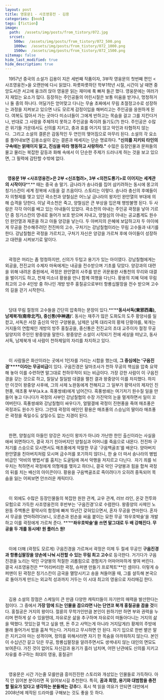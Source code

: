 ```yaml
---
layout: post
title: 영웅문1 - 사조영웅전 - 김용
categories: [book]
tags: [fiction]
image:
  path:  /assets/img/posts/from_tistory/072.jpg
  srcset:
    500w:  /assets/img/posts/from_tistory/072_500.png
    1000w:  /assets/img/posts/from_tistory/072_1000.png
    1500w:  /assets/img/posts/from_tistory/072_1500.png
sitemap: false
hide_last_modified: true
hide_description: true
---
```


  



   1957년 중국의 소설가 김용이 지은 세번째 작품이자, 3부작 영웅문의 첫번째 편인 <사조영웅전\>을 오랜만에 다시 읽었다. 파릇파릇하던 학부1학년 시절,
시간이 날 때면 중앙도서관 서고에 웅크려 앉아 영웅문 읽는 재미에 푹 빠져 들곤 했다. 영웅문에는 여러가지 재밌는 요소가 많다. 등장하는 주인공들의 어린시절은 보통 미움을 받거나,
멍청하거나 둘 중의 하나다. 어딜가든 얻어맞고 다니는 무술 초짜에서 무림 초절정고수로 성장하는 과정을 지켜보고 있으면 나도 모르게 감정이입을 해버리고는 주인공을
응원하게 된다. 여복도 많아서 가는 곳마다 미소녀들이 그에게 반하고는 목숨을 걸고 그를 지킨다거나,
반대로 그 사랑을 주체하지 못하고 주인공을 죽이려 들기도(?) 한다.
주인공은 수많은 위기들 가운데서도 신의를 지키고, 충과 효를 어기지 않고
악인과 타협하지 않는다.  그리고 소설의 결론은 감동적인 두 연인의 맺어짐으로 마무리 된다.
소설의 각 요소를 풀어내보면 김용소설이 갖는 결론과 메세지는 단순 명료하다. **"****신의를 지키되 타인의 구속에는 얽매이지
말고, 진심을 따라 행동하고 사랑하라****."** 수많은 등장인물과
문파들의 물고 물리는 복잡한 갈등과 화해 속에서 이 단순한 주제가 드러나게 하는 것을 보고 있으면, 그 필력에
감탄할 수밖에 없다.

 

  **영웅문 1부 <사조영웅전\>은 2부 <신조협려\>, 3부
<의천도룡기\>로 이어지는 세계관의 시작이다****.** 때는 중국 송 말기. 금나라가 송나라를 집어 삼키려하는 동시에 몽고의 칭기스칸이 세계 정복에
시동을 걸 즈음이다. 스토리는 이렇다. 송나라 충신의 후예들이자 의형제를
맺고 있던 곽소천과 양철심은 어느날 금나라의 왕자인 완안열의 부대에 의해 습격을 당한다. 이날 곽소천은 죽고,
양철심은 큰 부상을 입은채 행방불명 된다. 두 사람은 각각 아이를 배고 있는 아내들이
있었다. 곽소천의 아내는 주인공 곽정을 낳아 기르던 중 칭기스칸의 영내로 들어가 보호 받으며 지내고,
양철심의 아내는 공교롭게도 원수인 완안열과 재혼을 하고 아들 양강을 낳는다. 두
아버지의 은혜에 보답하고자 두 아이에게 무공을 전수해주려던 전진파의 고수, 구처기는 강남칠협이라는 무림 고수들과
내기를 한다. 강남칠협은 곽정을 가르치고, 구처기 자신은 양강을 가르쳐
후에 아이들이 성장하고 대련을 시켜보기로 말이다. 

 

   곽정은 머리는 좀 멍청하지만, 신의가 두텁고 용기가 있는 아이였다. 강남칠협에게는 외공을, 전진교의 수제자 마옥에게는 내공을 전수받으며 기초를 닦았다. 양강과의 대련을 위해 내려온 중원에서,
곽정은 완안열의 사주를 받은 귀문용완 사통천의 무리와 대결을 벌이기도 하고, 천재
미소녀 황용을 만나 함께 여행을 다닌다. 황용의 지혜 덕에 무림 최고의 고수 4인방 중 하나인 개방 방주 홍칠공으로부터 항룡십팔장을 전수 받으며 고수의 길을 걷기 시작한다.

 

   당대 무림 절정의 고수들을 간단히 압축하는 문장이 있다.**‘****동사서독(****東邪西毒), 남제북개(南帝北丐), 중신통(中神通)****’.** 동사는 재주가 많은 도화도의 도주 황양사를 일컫고, 서독은 서장 출신의 악인 구양봉을,
남제은 남쪽 대리국의 황제 단황야를, 북개는 거지들의 연합체인 개방의 방주 홍칠공을,
중신통은 전진교의 초대 교주이자 절정 무공 일양지의 주인인 왕중양을 말한다. 왕중양은
소설이 시작되기 전에 세상을 떠났고, 동사서독, 남제북개 네 사람이
천하제일의 자리를 차지하고 있다. 

 

   이 사람들은 화산이라는 곳에서 1인자를 가리는 시합을 했는데, **그 중심에는 ‘구음진경’****이라는 무공비급**이 있다. 구음진경은 달마조사가 천하 무공의 핵심을 압축 요약해 놓아 이를 수련하면
말그대로 천하무적이 되는 비급이다. 가장 강한 사람이 이 구음진경을 갖는 것으로 하고, 칠일낮 칠일밤 대결을 펼친 결과 왕중양이 이를 차지했다. 하지만 이것이 왕중양 사후에,
그의 사제 노완동에게 전해지고 그 일부가 황약사의 제자인 진현풍, 매초풍 부부(a.k.a.
흑풍쌍쇄)에게 넘어간다. 흑풍쌍쇄는 여기저기
원수질 일을 만들어 놓고 다니다가 곽정의 사부인 강남칠협의 수장 가진악의 눈을 멀게하면서 일이 꼬여버린다. 흑풍쌍쇄와 강남칠협이 싸우다가, 얼떨결에 곽정이 진현풍을 죽여 매초풍은 곽정과도 원수가 된다.
그런데 곽정의 애인인 황용은 매초풍의 스승님의 딸이라 매초풍은 곽정을 죽일수도 살릴수도 없는 지경이 된다.


 

   한편, 양철심의 아들인
양강은 자신이 왕자가 아니라 가난한 한인 출신이라는 사실을 애써 외면하다가, 결국 자기 친아버지인 양철심과
어머니를 죽음으로 내몬다. 전진파 구처기를 스승으로 모시면서도 매초풍에게 악랄한 무공 ‘구음백골조’를 배운다. 양아버지 완안열을 친아버치처럼
모시며 금수저를 포기하지 않더니, 한 술 더 떠서 송나라의 병법비급인 ‘악비의 병법서’를 훔치는 도굴팀에 껴서 악행을 저지르고 다닌다.  자기 죄를 뉘우치는 척하면서 곽정에게 의형제를 맺자고 하더니,
결국 악인 구양봉과 힘을 합쳐 곽정의 뒤를 치는 배신의 아이콘이다. 황용을 구음백골조로
죽이려다가 오히려 중독되어 목숨을 잃는 어찌보면 안쓰러운 캐릭터다. 

 

   이 외에도 수많은 등장인물들의 복잡한 원한 관계,
교우 관계, 러브 라인, 온갖 전투와 모험으로
가득한 사조영웅전의 후반부는 ‘구음진경’으로 수렴한다.
왕중양의 사제인 노완동 주백통은 황약사의 함정에 빠져 15년간 갖혀있으면서,
혼자 무공을 연마한다. 혼자서 무공을 연마하려다보니, 오른손과 왼손을 싸움 붙이는 묘한 무공 ‘좌우호박술’을
개발하고 이를 곽정에게 가르쳐 준다. **‘****좌우호박술’을 쓰면 말그대로
두 배 강해진다. 무공을 두 개를 동시에! 원 플러스 원!**

 

   이에 더해 (곽정도 모르게) 구음진경을 가르쳐서 곽정은
이제 두 절세 무공인 **구음진경과 항룡십팔장을 양손에 나눠 시전할 수 있는 무림 최고 고수**로 등극한다. 거기다가
구음진경을 노리는 악인 구양봉의 적절한 괴롭힘으로 경험치가 어마어마하게 쌓여 버린다. 결국 사조영웅전은 **‘어리버리한 곽정, 슈퍼맨 만들기 프로젝트’**인 셈이다.
이렇게 슈퍼맨이 된 곽정은 칭기스칸이 금국을 멸망시키고 송을 쳐들어올 때, 그를
설득해 본국으로 돌아가게 만드는 외교적 성과까지 거두는 이 시대 최고의 영웅으로 자리매김 한다.

 

   김용 소설의 장점은 스케일이 큰 만큼 다양한 캐릭터들이
자기만의 매력을 발산한다는 점이다. 그 중에서 **가장 맘에 드는 인물을 꼽으라면 나는 단연코 북개 홍칠공을
꼽을 것**이다. 홍칠공은 거지의 왕이다. 절륜의 무학가인만큼 본인이 원하기만
하면 부와 권력을 누리며 편하게 살 수 있을텐데, 자유로운 삶을 추구하며 자유로이 떠돌아다니는 거지의 삶을
택했다. 맛있는걸 먹고 싶을 땐, 돈 주고 사먹는게 아니라 거지답게(!)
황제의 주방에 몰래 들어가서 밥을 훔쳐 먹는다. 거지라고 무시하면 안 된다.
자기 입으로 한번 뱉은 말은 지키고야 마는 성격이며, 정의를 위해서라면 자기 한
목숨을 아까워하지 않는다. 본인이 수십년간 갈고 닦은 무공, 항룡십팔장을
알려주면서도 생색내지 않는 대인의 면모도 보여준다. 가진 것이 없어도 자신감과 용기가 흘러 넘치며,
어떤 난관에도 신의를 지키고 자유를 추구하는 희대의 영웅, 홍칠공!!

 

   영웅문은 시간 가는줄 모를만큼 흥미진진한 스토리와 개성있는
인물들로 가득하다. 아직 안 읽어본 분이라면 꼭 읽어보시길 추천한다. 특히, **꿈과 희망, 용기와 대범함을 충전할 필요가 있다고 생각하는 분들께는 강추**다. 혹시 책 읽을 여유가 안되면 대만에서 2008년에 제작된 드라마를 구해보는 것도 좋을 듯 하다. 

  

 


































 

